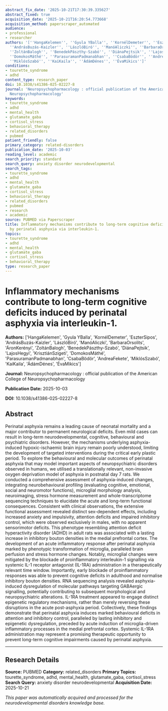 ```yaml
---
abstract_fix_date: '2025-10-21T17:30:39.335627'
abstract_fixed: true
acquisition_date: '2025-10-21T16:20:54.773668'
acquisition_method: paperscraper_automated
audience:
- professional
- researcher
authors: '[''HangaKelemen'', ''Gyula YBalla'', ''KornélDemeter'', ''EszterSipos'',
  ''AndrásBuzás-Kaizler'', ''LászlóBiró'', ''ManóAliczki'', ''BarbaraOrsolits'', ''ÁronKerényi'',
  ''ZoltánBalogh'', ''BenedekPászthy-Szabó'', ''DiánaPejtsik'', ''LajosHegyi'', ''KrisztiánSzigeti'',
  ''DomokosMáthé'', ''ParasuramanPadmanabhan'', ''CsabaBödör'', ''AndreaFekete'',
  ''MiklósSzabó'', ''KaiKaila'', ''ÁdámDénes'', ''ÉvaMikics'']'
conditions:
- tourette_syndrome
- adhd
content_type: research_paper
doi: 10.1038/s41386-025-02227-8
journal: 'Neuropsychopharmacology : official publication of the American College of
  Neuropsychopharmacology'
keywords:
- tourette_syndrome
- adhd
- mental_health
- glutamate_gaba
- cortisol_stress
- behavioral_therapy
- related_disorders
- pubmed
patient_friendly: false
primary_category: related-disorders
publication_date: '2025-10-03'
reading_level: academic
search_priority: standard
search_query: anxiety disorder neurodevelopmental
search_tags:
- tourette_syndrome
- adhd
- mental_health
- glutamate_gaba
- cortisol_stress
- behavioral_therapy
- related_disorders
- pubmed
- research
- academic
source: PUBMED via Paperscraper
title: Inflammatory mechanisms contribute to long-term cognitive deficits induced
  by perinatal asphyxia via interleukin-1.
topics:
- tourette_syndrome
- adhd
- mental_health
- glutamate_gaba
- cortisol_stress
- behavioral_therapy
type: research_paper
---
```


# Inflammatory mechanisms contribute to long-term cognitive deficits induced by perinatal asphyxia via interleukin-1.

**Authors:** ['HangaKelemen', 'Gyula YBalla', 'KornélDemeter', 'EszterSipos', 'AndrásBuzás-Kaizler', 'LászlóBiró', 'ManóAliczki', 'BarbaraOrsolits', 'ÁronKerényi', 'ZoltánBalogh', 'BenedekPászthy-Szabó', 'DiánaPejtsik', 'LajosHegyi', 'KrisztiánSzigeti', 'DomokosMáthé', 'ParasuramanPadmanabhan', 'CsabaBödör', 'AndreaFekete', 'MiklósSzabó', 'KaiKaila', 'ÁdámDénes', 'ÉvaMikics']

**Journal:** Neuropsychopharmacology : official publication of the American College of Neuropsychopharmacology

**Publication Date:** 2025-10-03

**DOI:** 10.1038/s41386-025-02227-8

## Abstract

Perinatal asphyxia remains a leading cause of neonatal mortality and a major contributor to permanent neurological deficits. Even mild cases can result in long-term neurodevelopmental, cognitive, behavioural and psychiatric disorders. However, the mechanisms underlying asphyxia-induced hypoxic-ischaemic brain injury remain poorly understood, limiting the development of targeted interventions during the critical early plastic period. To explore the behavioural and molecular outcomes of perinatal asphyxia that may model important aspects of neuropsychiatric disorders observed in humans, we utilised a translationally relevant, non-invasive oxygen deprivation model of asphyxia in postnatal day 7 rats. We conducted a comprehensive assessment of asphyxia-induced changes, integrating neurobehavioural profiling (evaluating cognitive, emotional, social and neuromotor functions), microglial morphology analysis, neuroimaging, stress hormone measurement and whole-transcriptome sequencing techniques to elucidate the acute and long-term functional consequences. Consistent with clinical observations, the extensive functional assessment revealed distinct sex-dependent effects, including increased anxiety and impulsivity, attention deficits and impaired inhibitory control, which were observed exclusively in males, with no apparent sensorimotor deficits. This phenotype resembling attention deficit hyperactivity disorder (ADHD) in adult rats was associated with a lasting increase in inhibitory bouton densities in the medial prefrontal cortex. The development of an acute inflammatory response after perinatal asphyxia marked by phenotypic transformation of microglia, paralleled brain perfusion and stress hormone changes. Notably, microglial changes were mitigated by the blockade of proinflammatory interleukin-1 signalling via systemic IL-1 receptor antagonist (IL-1RA) administration in a therapeutically relevant time window. Importantly, early blockade of proinflammatory responses was able to prevent cognitive deficits in adulthood and normalise inhibitory bouton densities. RNA sequencing analysis revealed asphyxia-induced dysregulation of molecular pathways targeting GABAergic signalling, potentially contributing to subsequent morphological and neuropsychiatric alterations. IL-1RA treatment appeared to engage distinct epigenetic regulatory mechanisms, rather than merely reversing these disruptions in the acute post-asphyxia period. Collectively, these findings demonstrate that perinatal asphyxia induces marked behavioural deficits in attention and inhibitory control, paralleled by lasting inhibitory and epigenetic dysregulation, preceded by acute induction of microglia-driven inflammatory processes in the medial prefrontal cortex. Systemic IL-1RA administration may represent a promising therapeutic opportunity to prevent long-term cognitive impairments caused by perinatal asphyxia.

---

## Research Details

**Source:** PUBMED
**Category:** related_disorders
**Primary Topics:** tourette_syndrome, adhd, mental_health, glutamate_gaba, cortisol_stress
**Search Query:** anxiety disorder neurodevelopmental
**Acquisition Date:** 2025-10-21

*This paper was automatically acquired and processed for the neurodevelopmental disorders knowledge base.*
